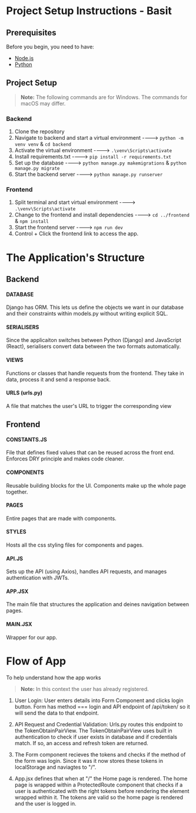 # Project Setup Instructions - Basit


## Prerequisites

Before you begin, you need to have:
- [Node.js](https://nodejs.org/en/)
- [Python](https://www.python.org/downloads/)


## Project Setup

> **Note:** The following commands are for Windows. The commands for macOS may differ.

### Backend
1. Clone the repository
2. Navigate to backend and start a virtual environment ----> `python -m venv venv` & `cd backend`
3. Activate the virtual environment ----> `.\venv\Scripts\activate`
4. Install requirements.txt ----> `pip install -r requirements.txt`
5. Set up the database ----> `python manage.py makemigrations` & `python manage.py migrate`
6. Start the backend server ----> `python manage.py runserver`

### Frontend
1. Split terminal and start virtual environment ----> `.\venv\Scripts\activate`
2. Change to the frontend and install dependencies ----> `cd ../frontend` & `npm install`
3. Start the frontend server ----> `npm run dev`
4. Control + Click the frontend link to access the app.


# The Application's Structure 

## Backend

#### DATABASE
Django has ORM. This lets us define the objects we want in our database and their constraints within models.py without writing explicit SQL.

#### SERIALISERS 
Since the applicaiton switches between Python (Django) and JavaScript (React), serialisers convert data between the two formats automatically.

#### VIEWS 
Functions or classes that handle requests from the frontend. They take in data, process it and send a response back.

#### URLS (urls.py) 
A file that matches the user's URL to trigger the corresponding view 


## Frontend

#### CONSTANTS.JS 
File that defines fixed values that can be reused across the front end. Enforces DRY principle and makes code cleaner.

#### COMPONENTS 
Reusable building blocks for the UI. Components make up the whole page together.

#### PAGES 
Entire pages that are made with components.

#### STYLES 
Hosts all the css styling files for components and pages.

#### API.JS 
Sets up the API (using Axios), handles API requests, and manages authentication with JWTs.

#### APP.JSX 
The main file that structures the application and deines navigation between pages.

#### MAIN.JSX 
Wrapper for our app.






# Flow of App
To help understand how the app works
> **Note:** In this context the user has already registered.

1. User Login:
User enters details into Form Component and clicks login button. Form has method === login and API endpoint of /api/token/ so it will send the data to that endpoint.

2. API Request and Credential Validation:
Urls.py routes this endpoint to the TokenObtainPairView. The TokenObtainPairView uses built in authentication to check if user exists in database and if credentials match. If so, an access and refresh token are returned.

3. The Form component recieves the tokens and checks if the method of the form was login. Since it was it now stores these tokens in localStorage and naviagtes to "/".

4. App.jsx defines that when at "/" the Home page is rendered. The home page is wrapped within a ProtectedRoute component that checks if a user is authenticated with the right tokens before rendering the element wrapped within it. The tokens are valid so the home page is rendered and the user is logged in.
